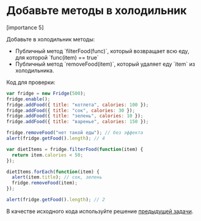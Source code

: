 # Добавьте методы в холодильник

[importance 5]

Добавьте в холодильник методы:
<ul>
<li>Публичный метод `filterFood(func)`, который возвращает всю еду, для которой `func(item) == true`</li>
<li>Публичный метод `removeFood(item)`, который удаляет еду `item` из холодильника.</li>
</ul>

Код для проверки:

```js
var fridge = new Fridge(500); 
fridge.enable();
fridge.addFood({ title: "котлета", calories: 100 });
fridge.addFood({ title: "сок", calories: 30 });
fridge.addFood({ title: "зелень", calories: 10 });
fridge.addFood({ title: "варенье", calories: 150 }); 

fridge.removeFood("нет такой еды"); // без эффекта
alert(fridge.getFood().length); // 4

var dietItems = fridge.filterFood(function(item) {
  return item.calories < 50;
});

dietItems.forEach(function(item) {
  alert(item.title); // сок, зелень
  fridge.removeFood(item);
});

alert(fridge.getFood().length); // 2
```

В качестве исходного кода используйте решение [предыдущей задачи](/task/inherit-fridge).
